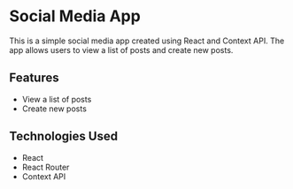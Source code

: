 <h1>Social Media App</h1>
<p>This is a simple social media app created using React and Context API. The app allows users to view a list of posts and create new posts.</p>

<h2>Features</h2>
<ul>
<li>View a list of posts</li>
<li>Create new posts</li>
</ul>

<h2>Technologies Used</h2>
<ul>
<li>React</li>
<li>React Router</li>
<li>Context API</li>
</ul>
